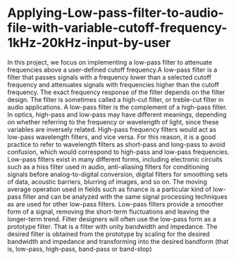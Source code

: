 # Applying-Low-pass-filter-to-audio-file-with-variable-cutoff-frequency-1kHz-20kHz-input-by-user
 In this project, we focus on implementing a low-pass filter to attenuate frequencies
 above a user-defined cutoff frequency.A low-pass filter is a filter that passes signals
 with a frequency lower than a selected cutoff frequency and attenuates signals with
 frequencies higher than the cutoff frequency. The exact frequency response of the
 filter depends on the filter design. The filter is sometimes called a high-cut filter, or
 treble-cut filter in audio applications. A low-pass filter is the complement of a
 high-pass filter.
 In optics, high-pass and low-pass may have different meanings, depending on whether
 referring to the frequency or wavelength of light, since these variables are inversely
 related. High-pass frequency filters would act as low-pass wavelength filters, and vice
 versa. For this reason, it is a good practice to refer to wavelength filters as short-pass
 and long-pass to avoid confusion, which would correspond to high-pass and low-pass
 frequencies.
 Low-pass filters exist in many different forms, including electronic circuits such as a
 hiss filter used in audio, anti-aliasing filters for conditioning signals before
 analog-to-digital conversion, digital filters for smoothing sets of data, acoustic
 barriers, blurring of images, and so on. The moving average operation used in fields
 such as finance is a particular kind of low-pass filter and can be analyzed with the
 same signal processing techniques as are used for other low-pass filters. Low-pass
 filters provide a smoother form of a signal, removing the short-term fluctuations and
 leaving the longer-term trend.
 Filter designers will often use the low-pass form as a prototype filter. That is a filter
 with unity bandwidth and impedance. The desired filter is obtained from the prototype
 by scaling for the desired bandwidth and impedance and transforming into the desired
 bandform (that is, low-pass, high-pass, band-pass or band-stop)
